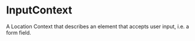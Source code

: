# InputContext
A Location Context that describes an element that accepts user input, i.e. a form field.
